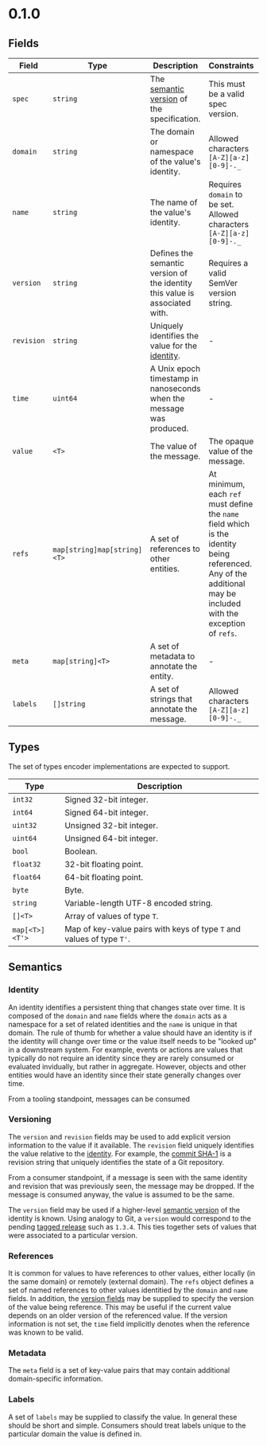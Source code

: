 # 0.1.0

## Fields

Field | Type | Description | Constraints | Semantics
------|------|-------------|-------------|----------
`spec` | `string` | The [semantic version](http://semver.org/) of the specification. | This must be a valid spec version. | -
`domain` | `string` | The domain or namespace of the value's identity. | Allowed characters `[A-Z][a-z][0-9]-._` |  See [identity](#identity)
`name` | `string` | The name of the value's identity. | Requires `domain` to be set. Allowed characters `[A-Z][a-z][0-9]-._` |  See [identity](#identity)
`version` | `string` | Defines the semantic version of the identity this value is associated with. | Requires a valid SemVer version string. | See [versioning](#versioning)
`revision` | `string` | Uniquely identifies the value for the [identity](#identity). | - | See [versioning](#versioning)
`time` | `uint64` | A Unix epoch timestamp in nanoseconds when the message was produced. | - | -
`value` | `<T>` | The value of the message. | The opaque value of the message. | -
`refs` | `map[string]map[string]<T>` | A set of references to other entities. | At minimum, each `ref` must define the `name` field which is the identity being referenced. Any of the additional may be included with the exception of `refs`. | See [references](#references)
`meta` | `map[string]<T>` | A set of metadata to annotate the entity. | - | See [metadata](#metadata)
`labels` | `[]string` | A set of strings that annotate the message. | Allowed characters `[A-Z][a-z][0-9]-._` | See [labels](#labels)

## Types

The set of types encoder implementations are expected to support.

Type | Description
-----| -----------
`int32` | Signed 32-bit integer.
`int64` | Signed 64-bit integer.
`uint32` |  Unsigned 32-bit integer.
`uint64` | Unsigned 64-bit integer.
`bool` | Boolean.
`float32` | 32-bit floating point.
`float64` | 64-bit floating point.
`byte` | Byte.
`string` | Variable-length UTF-8 encoded string.
`[]<T>` | Array of values of type `T`.
`map[<T>]<T'>` | Map of key-value pairs with keys of type `T` and values of type `T'`.

## Semantics

### Identity

An identity identifies a persistent thing that changes state over time. It is composed of the `domain` and `name` fields where the `domain` acts as a namespace for a set of related identities and the `name` is unique in that domain. The rule of thumb for whether a value should have an identity is if the identity will change over time or the value itself needs to be "looked up" in a downstream system. For example, events or actions are values that typically do not require an identity since they are rarely consumed or evaluated invidually, but rather in aggregate. However, objects and other entities would have an identity since their state generally changes over time.

From a tooling standpoint, messages can be consumed

### Versioning

The `version` and `revision` fields may be used to add explicit version information to the value if it available. The `revision` field uniquely identifies the value relative to the [identity](#identity). For example, the [commit SHA-1](https://git-scm.com/book/en/v2/Git-Tools-Revision-Selection#Single-Revisions) is a revision string that uniquely identifies the state of a Git repository.

From a consumer standpoint, if a message is seen with the same identity and revision that was previously seen, the message may be dropped. If the message is consumed anyway, the value is assumed to be the same.

The `version` field may be used if a higher-level [semantic version](http://semver.org) of the identity is known. Using analogy to Git, a `version` would correspond to the pending [tagged release](https://git-scm.com/book/en/v2/Git-Basics-Tagging) such as `1.3.4`. This ties together sets of values that were associated to a particular version.

### References

It is common for values to have references to other values, either locally (in the same domain) or remotely (external domain). The `refs` object defines a set of named references to other values identitied by the `domain` and `name` fields. In addition, the [version fields](#versioning) may be supplied to specify the version of the value being reference. This may be useful if the current value depends on an older version of the referenced value. If the version information is not set, the `time` field implicitly denotes when the reference was known to be valid.

### Metadata

The `meta` field is a set of key-value pairs that may contain additional domain-specific information.

### Labels

A set of `labels` may be supplied to classify the value. In general these should be short and simple. Consumers should treat labels unique to the particular domain the value is defined in.
